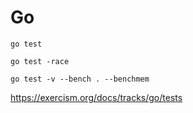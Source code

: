 # Go

```shell
go test

go test -race

go test -v --bench . --benchmem
```

https://exercism.org/docs/tracks/go/tests
